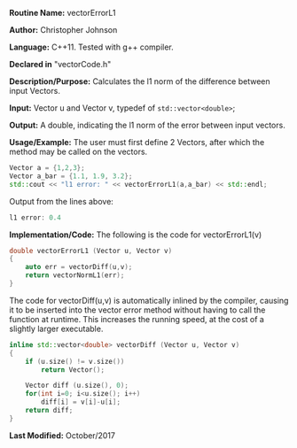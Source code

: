**Routine Name:** vectorErrorL1

**Author:** Christopher Johnson

**Language:** C++11. Tested with g++ compiler.

**Declared in** "vectorCode.h"

**Description/Purpose:**
Calculates the l1 norm of the difference between input Vectors.

**Input:**
Vector u and Vector v, typedef of `std::vector<double>`;

**Output:**
A double, indicating the l1 norm of the error between input vectors.

**Usage/Example:**
The user must first define 2 Vectors, after which the method may be called on the vectors.
```C++
Vector a = {1,2,3};
Vector a_bar = {1.1, 1.9, 3.2};
std::cout << "l1 error: " << vectorErrorL1(a,a_bar) << std::endl;
```
Output from the lines above:
```c++
l1 error: 0.4
```


**Implementation/Code:** The following is the code for vectorErrorL1(v)
```c++
double vectorErrorL1 (Vector u, Vector v)
{
    auto err = vectorDiff(u,v);
    return vectorNormL1(err);
}
```

The code for vectorDiff(u,v) is automatically inlined by the compiler, causing it to be inserted into the vector error method without having to call the function at runtime. This increases the running speed, at the cost of a slightly larger executable.
```c++
inline std::vector<double> vectorDiff (Vector u, Vector v)
{
    if (u.size() != v.size())
        return Vector();

    Vector diff (u.size(), 0);
    for(int i=0; i<u.size(); i++)
        diff[i] = v[i]-u[i];
    return diff;
}
```
**Last Modified:** October/2017
